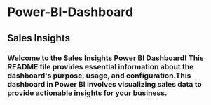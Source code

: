 # Power-BI-Dashboard

## Sales Insights

### Welcome to the Sales Insights Power BI Dashboard! This README file provides essential information about the dashboard's purpose, usage, and configuration.This dashboard in Power BI involves visualizing sales data to provide actionable insights for your business.
